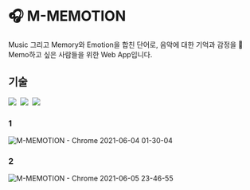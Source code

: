 # 🎧 M-MEMOTION
Music 그리고 Memory와 Emotion을 합친 단어로, 음악에 대한 기억과 감정을 📝 Memo하고 싶은 사람들을 위한 Web App입니다.

## 기술
<img src="https://img.shields.io/badge/React-61DAFB?style=flat-square&logo=React&logoColor=white"/>&nbsp;
<img src="https://img.shields.io/badge/Node.js-339933?style=flat-square&logo=nodedotjs&logoColor=white"/>&nbsp;
<img src="https://img.shields.io/badge/MongoDB-47A248?style=flat-square&logo=mongodb&logoColor=white"/>

### 1
![M-MEMOTION - Chrome 2021-06-04 01-30-04](https://user-images.githubusercontent.com/77760931/120679951-b7299a80-c4d4-11eb-9c98-7649f0446695.gif)

### 2
![M-MEMOTION - Chrome 2021-06-05 23-46-55](https://user-images.githubusercontent.com/77760931/120929459-0dd8e380-c724-11eb-86e6-f4c6d7d75e1b.gif)
